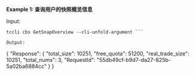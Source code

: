 **Example 1: 查询用户的快照概览信息**



Input: 

```
tccli cbs GetSnapOverview --cli-unfold-argument ```

Output: 
```
{
    "Response": {
        "total_size": 10251,
        "free_quota": 51200,
        "real_trade_size": 10251,
        "total_nums": 3,
        "RequestId": "55db49cf-b9d7-da27-825b-5a02ba6884cc"
    }
}
```

